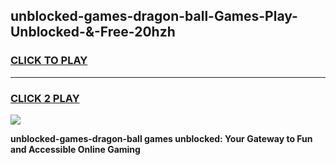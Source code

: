 
## unblocked-games-dragon-ball-Games-Play-Unblocked-&-Free-20hzh
<h3>
<a href="https://premium76.site?title=unblocked-games-dragon-ball&ref=24A">CLICK TO PLAY</a></h3>
<hr>

<h3>
<a href="https://premium76.site?title=unblocked-games-dragon-ball&ref=24A">CLICK 2 PLAY</a>
  
</h3>

<a href="https://premium76.site?title=unblocked-games-dragon-ball&ref=24A"><img src="https://clearcache.store/games.png"></a>


**unblocked-games-dragon-ball games unblocked: Your Gateway to Fun and Accessible Online Gaming**
